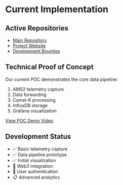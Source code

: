 # Current Implementation

## Active Repositories
- [Main Repository](https://github.com/b4mad/racing)
- [Project Website](https://b4mad.github.io/racing-website/)
- [Development Bounties](https://gitcoin.co/issue/b4mad/racing/4/100027182)

## Technical Proof of Concept
Our current POC demonstrates the core data pipeline:
1. AMS2 telemetry capture
2. Data forwarding
3. Camel-K processing
4. InfluxDB storage
5. Grafana visualization

[View POC Demo Video](https://drive.google.com/file/d/1EHKx1luAqCbJwNlQup5tOdCY_H_AVvuw/view?usp=sharing)

## Development Status
- ✅ Basic telemetry capture
- ✅ Data pipeline prototype
- ✅ Initial visualization
- 🔄 Web3 integration
- 🔄 User authentication
- 📋 Advanced analytics
